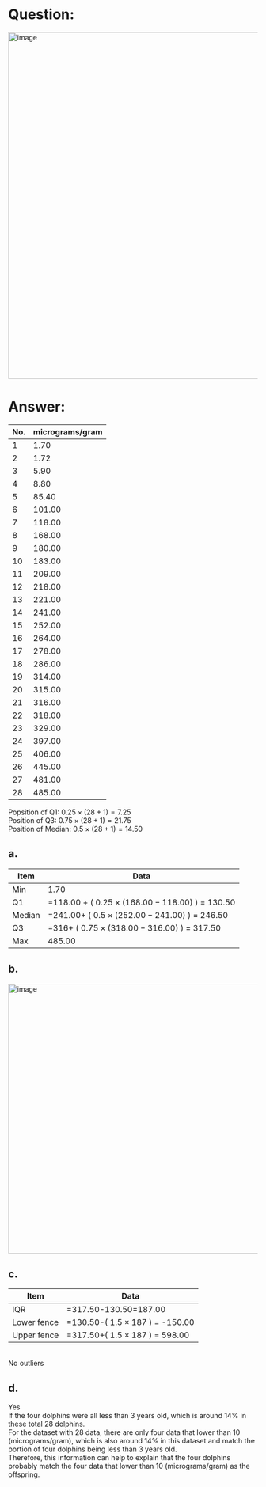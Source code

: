 # Question:<br>
<img width="571" height="701" alt="image" src="https://github.com/user-attachments/assets/4b1b66d8-2a24-427d-be1b-4bf2626b0327" /><br>
# Answer:<br>
|No.|micrograms/gram|
|---|---|
|1|1.70|
|2|1.72|
|3|5.90|
|4|8.80|
|5|85.40|
|6|101.00|
|7|118.00|
|8|168.00|
|9|180.00|
|10|183.00|
|11|209.00|
|12|218.00|
|13|221.00|
|14|241.00|
|15|252.00|
|16|264.00|
|17|278.00|
|18|286.00|
|19|314.00|
|20|315.00|
|21|316.00|
|22|318.00|
|23|329.00|
|24|397.00|
|25|406.00|
|26|445.00|
|27|481.00|
|28|485.00|

Popsition of Q1: $0.25 \times (28+1) = 7.25$<br>
Position of Q3: $0.75 \times (28+1)	= 21.75$<br>
Position of Median: $0.5 \times (28+1) = 14.50$<br>


## a.<br>
|Item|Data|
|---|---|
|Min|	1.70|
|Q1|	=118.00 + ( $0.25 \times (168.00-118.00)$ ) = 130.50|
|Median|	=241.00+ ( $0.5 \times (252.00-241.00)$ ) = 246.50|
|Q3|=316+ ( $0.75 \times (318.00-316.00)$ ) =	317.50|
|Max|	485.00|



## b.<br>
<img width="1589" height="545" alt="image" src="https://github.com/user-attachments/assets/d424aa61-3046-4867-a623-b9abd5b1904e" /><br>

## c.<br>

|Item|Data|
|---|---|
|IQR|	=317.50-130.50=187.00 |
|Lower fence|	=130.50-( $1.5 \times 187$ ) = -150.00|
|Upper fence|	=317.50+( $1.5 \times 187$ ) = 598.00|
<br>
No outliers

## d.<br>
Yes<br>
If the four dolphins were all less than 3 years old, which is around 14% in these total 28 dolphins.<br>
For the dataset with 28 data, there are only four data that lower than 10 (micrograms/gram), which is also around 14% in this dataset and match the portion of four dolphins being less than 3 years old.<br>
Therefore, this information can help to explain that the four dolphins probably match the four data that lower than 10 (micrograms/gram) as the offspring.<br>
